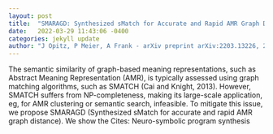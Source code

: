 ```yaml
---
layout: post
title:  "SMARAGD: Synthesized sMatch for Accurate and Rapid AMR Graph Distance"
date:   2022-03-29 11:43:06 -0400
categories: jekyll update
author: "J Opitz, P Meier, A Frank - arXiv preprint arXiv:2203.13226, 2022"
---
```

The semantic similarity of graph-based meaning representations, such as Abstract Meaning Representation (AMR), is typically assessed using graph matching algorithms, such as SMATCH (Cai and Knight, 2013). However, SMATCH suffers from NP-completeness, making its large-scale application, eg, for AMR clustering or semantic search, infeasible. To mitigate this issue, we propose SMARAGD (Synthesized sMatch for accurate and rapid AMR graph distance). We show the Cites: Neuro-symbolic program synthesis